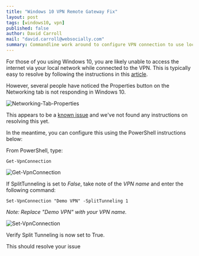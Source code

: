 ```yaml
---
title: "Windows 10 VPN Remote Gateway Fix"
layout: post
tags: [windows10, vpn]
published: false
author: David Carroll
mail: "david.carroll@websocially.com"
summary: Commandline work around to configure VPN connection to use local network for internet on Windows 10.
---
```


For those of you using Windows 10, you are likely unable to access the internet via your local network while connected to the VPN.  This is typically easy to resolve by following the instructions in this [article](http://www.nextofwindows.com/how-to-use-local-internet-connection-to-access-internet-while-still-connected-with-vpn).

However, several people have noticed the Properties button on the Networking tab is not responding in Windows 10.  

![Networking-Tab-Properties](https://slack-files.com/files-pub/T024SNHE3-F08EY2C2V-f3381e7d10/01-demo-vpn-networking-tab.jpg)

This appears to be a [known issue](https://social.technet.microsoft.com/Forums/en-US/af1cce20-ae21-4e89-bebc-11dc17becea5/no-access-to-internet-protocol-v4-or-v6-in-10049?forum=WinPreview2014Feedback#ec165fc5-f1ae-4e5e-95de-88b1ecbb2cac) and we've not found any instructions on resolving this yet.

In the meantime, you can configure this using the PowerShell instructions below:

From PowerShell, type:

    Get-VpnConnection

![Get-VpnConnection](https://slack-files.com/files-pub/T024SNHE3-F08EZ388M-a1037bfed5/01-get-vpnconnection.jpg)

If SplitTunneling is set to _False_, take note of the _VPN name_ and enter the following command:

    Set-VpnConnection "Demo VPN" -SplitTunneling 1

_Note: Replace "Demo VPN" with your VPN name._

![Set-VpnConnection](https://slack-files.com/files-pub/T024SNHE3-F08EZ0U5P-3c26ad1fba/01-set-vpnconnection.jpg)

Verify Split Tunneling is now set to True.

This should resolve your issue